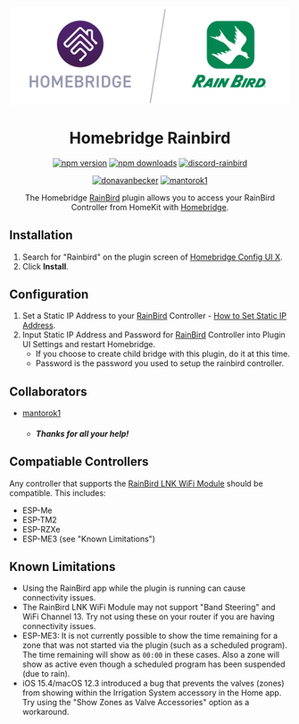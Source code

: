 <span align="center">

<a href="https://github.com/homebridge/verified/blob/master/verified-plugins.json"><img alt="homebridge-verified" src="https://raw.githubusercontent.com/donavanbecker/homebridge-rainbird/latest/rainbird/Homebridge_x_Rainbird.svg?sanitize=true" width="500px"></a>

# Homebridge Rainbird

<a href="https://www.npmjs.com/package/homebridge-rainbird"><img title="npm version" src="https://badgen.net/npm/v/homebridge-rainbird?icon=npm&label" ></a>
<a href="https://www.npmjs.com/package/homebridge-rainbird"><img title="npm downloads" src="https://badgen.net/npm/dt/homebridge-rainbird?label=downloads" ></a>
<a href="https://discord.gg/8fpZA4S"><img title="discord-rainbird" src="https://badgen.net/discord/online-members/8fpZA4S?icon=discord&label=discord" ></a>

<a href="https://paypal.me/donavanbecker"><img title="donavanbecker" src="https://badgen.net/badge/donavanbecker/paypal/yellow" ></a>
<a href="https://paypal.me/Mantorok1"><img title="mantorok1" src="https://badgen.net/badge/mantorok1/paypal/yellow" ></a>

<p>The Homebridge <a href="https://rainbird.com">RainBird</a> 
plugin allows you to access your RainBird Controller from HomeKit with
  <a href="https://homebridge.io">Homebridge</a>. 
</p>

</span>

## Installation

1. Search for "Rainbird" on the plugin screen of [Homebridge Config UI X](https://github.com/oznu/homebridge-config-ui-x).
2. Click **Install**.

## Configuration

1. Set a Static IP Address to your [RainBird](https://www.rainbird.com) Controller - [How to Set Static IP Address](https://www.howtogeek.com/184310/ask-htg-should-i-be-setting-static-ip-addresses-on-my-router/).
2. Input Static IP Address and Password for [RainBird](https://www.rainbird.com) Controller into Plugin UI Settings and restart Homebridge.
    - If you choose to create child bridge with this plugin, do it at this time.
    - Password is the password you used to setup the rainbird controller.

## Collaborators

 - [mantorok1](https://github.com/mantorok1)
    - ##### Thanks for all your help!

## Compatiable Controllers

Any controller that supports the [RainBird LNK WiFi Module](https://www.rainbird.com/products/lnk-wifi-module) should be compatible. This includes:
- ESP-Me
- ESP-TM2
- ESP-RZXe
- ESP-ME3 (see "Known Limitations")

## Known Limitations
- Using the RainBird app while the plugin is running can cause connectivity issues.
- The RainBird LNK WiFi Module may not support "Band Steering" and WiFi Channel 13. Try not using these on your router if you are having connectivity issues.
- ESP-ME3: It is not currently possible to show the time remaining for a zone that was not started via the plugin (such as a scheduled program). The time remaining will show as `00:00` in these cases. Also a zone will show as active even though a scheduled program has been suspended (due to rain).
- iOS 15.4/macOS 12.3 introduced a bug that prevents the valves (zones) from showing within the Irrigation System accessory in the Home app. Try using the "Show Zones as Valve Accessories" option as a workaround.